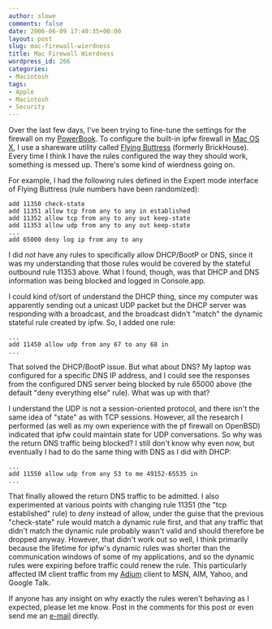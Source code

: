 ```yaml
---
author: slowe
comments: false
date: 2006-06-09 17:40:35+00:00
layout: post
slug: mac-firewall-wierdness
title: Mac Firewall Wierdness
wordpress_id: 266
categories:
- Macintosh
tags:
- Apple
- Macintosh
- Security
---
```


Over the last few days, I've been trying to fine-tune the settings for the firewall on my [PowerBook](http://www.apple.com/powerbook/). To configure the built-in ipfw firewall in [Mac OS X](http://www.apple.com/macosx/), I use a shareware utility called [Flying Buttress](http://personalpages.tds.net/~brian_hill/flyingbuttress.html) (formerly BrickHouse). Every time I think I have the rules configured the way they should work, something is messed up. There's some kind of wierdness going on.

For example, I had the following rules defined in the Expert mode interface of Flying Buttress (rule numbers have been randomized):

    add 11350 check-state
    add 11351 allow tcp from any to any in established
    add 11352 allow tcp from any to any out keep-state
    add 11353 allow udp from any to any out keep-state
    ...
    add 65000 deny log ip from any to any

I did _not_ have any rules to specifically allow DHCP/BootP or DNS, since it was my understanding that those rules would be covered by the stateful outbound rule 11353 above. What I found, though, was that DHCP and DNS information was being blocked and logged in Console.app.

I could kind of/sort of understand the DHCP thing, since my computer was apparently sending out a unicast UDP packet but the DHCP server was responding with a broadcast, and the broadcast didn't "match" the dynamic stateful rule created by ipfw. So, I added one rule:

    ...
    add 11450 allow udp from any 67 to any 68 in
    ...

That solved the DHCP/BootP issue. But what about DNS? My laptop was configured for a specific DNS IP address, and I could see the responses from the configured DNS server being blocked by rule 65000 above (the default "deny everything else" rule). What was up with that?

I understand the UDP is not a session-oriented protocol, and there isn't the same idea of "state" as with TCP sessions. However, all the research I performed (as well as my own experience with the pf firewall on OpenBSD) indicated that ipfw could maintain state for UDP conversations. So why was the return DNS traffic being blocked? I still don't know why even now, but eventually I had to do the same thing with DNS as I did with DHCP:

    ...
    add 11550 allow udp from any 53 to me 49152-65535 in
    ...

That finally allowed the return DNS traffic to be admitted. I also experimented at various points with changing rule 11351 (the "tcp established" rule) to _deny_ instead of allow, under the guise that the previous "check-state" rule would match a dynamic rule first, and that any traffic that didn't match the dynamic rule probably wasn't valid and should therefore be dropped anyway. However, that didn't work out so well, I think primarily because the lifetime for ipfw's dynamic rules was shorter than the communication windows of some of my applications, and so the dynamic rules were expiring before traffic could renew the rule. This particularly affected IM client traffic from my [Adium](http://www.adiumx.com/) client to MSN, AIM, Yahoo, and Google Talk.

If anyone has any insight on why exactly the rules weren't behaving as I expected, please let me know. Post in the comments for this post or even send me an [e-mail](mailto:scott.lowe@scottlowe.org) directly.
